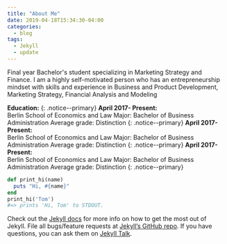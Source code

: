 ```yaml
---
title: "About Me"
date: 2019-04-18T15:34:30-04:00
categories:
  - blog
tags:
  - Jekyll
  - update
---
```


Final year Bachelor's student specializing in Marketing Strategy and Finance. 
I am a highly self-motivated person who has an entrepreneurship mindset with skills and experience in Business and Product Development, Marketing Strategy, Financial Analysis and Modeling 


**Education:** 
{: .notice--primary}
**April 2017- Present:** 	
Berlin School of Economics and Law
Major: Bachelor of Business Administration
Average grade: Distinction
{: .notice--primary}
**April 2017- Present:** 	
Berlin School of Economics and Law
Major: Bachelor of Business Administration
Average grade: Distinction
{: .notice--primary}
**April 2017- Present:** 	
Berlin School of Economics and Law
Major: Bachelor of Business Administration
Average grade: Distinction
{: .notice--primary}
```ruby
def print_hi(name)
  puts "Hi, #{name}"
end
print_hi('Tom')
#=> prints 'Hi, Tom' to STDOUT.
```

Check out the [Jekyll docs][jekyll-docs] for more info on how to get the most out of Jekyll. File all bugs/feature requests at [Jekyll’s GitHub repo][jekyll-gh]. If you have questions, you can ask them on [Jekyll Talk][jekyll-talk].

[jekyll-docs]: https://jekyllrb.com/docs/home
[jekyll-gh]:   https://github.com/jekyll/jekyll
[jekyll-talk]: https://talk.jekyllrb.com/
